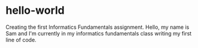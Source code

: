 # hello-world
Creating the first Informatics Fundamentals assignment.
Hello, my name is Sam and I'm currently in my informatics fundamentals class writing my first line of code.
